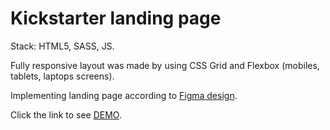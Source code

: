 # Kickstarter landing page

Stack: HTML5, SASS, JS.

Fully responsive layout was made by using CSS Grid and Flexbox (mobiles, tablets, laptops screens).

Implementing landing page according to [Figma design](https://www.figma.com/file/5jdcVOv7NiA0l0HGfqEyHC/%E2%84%9611-(kickstarter)-(Copy)?node-id=0%3A1).

Click the link to see [DEMO](https://andlap24.github.io/Kickstarter/).
